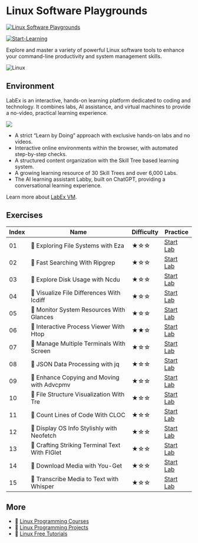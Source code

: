 # Linux Software Playgrounds

[![Linux Software Playgrounds](https://cover-creator.appbot.io/linux-software-playgrounds.png)](https://labex.io/courses/linux-software-playgrounds)

[![Start-Learning](https://img.shields.io/badge/Start-Learning-whitesmoke?style=for-the-badge)](https://labex.io/courses/linux-software-playgrounds)

Explore and master a variety of powerful Linux software tools to enhance your command-line productivity and system management skills.

![Linux](https://img.shields.io/badge/Linux-whitesmoke?style=for-the-badge&logo=linux)


## Environment

LabEx is an interactive, hands-on learning platform dedicated to coding and technology. It combines labs, AI assistance, and virtual machines to provide a no-video, practical learning experience.

![](https://tutorial-screenshot.getvm.io/images/vm-1725247253.png)

- A strict “Learn by Doing” approach with exclusive hands-on labs and no videos.
- Interactive online environments within the browser, with automated step-by-step checks.
- A structured content organization with the Skill Tree based learning system.
- A growing learning resource of 30 Skill Trees and over 6,000 Labs.
- The AI learning assistant Labby, built on ChatGPT, providing a conversational learning experience.

Learn more about [LabEx VM](https://support.labex.io/using-labex/virtual-machine).

## Exercises

|   Index | Name                                           | Difficulty   | Practice                                                                                                                    |
|---------|------------------------------------------------|--------------|-----------------------------------------------------------------------------------------------------------------------------|
|      01 | 📖 Exploring File Systems with Eza             | ★☆☆          | <a target='_blank' href='https://labex.io/tutorials/linux-exploring-file-systems-with-eza-295948'>Start Lab</a>             |
|      02 | 📖 Fast Searching With Ripgrep                 | ★☆☆          | <a target='_blank' href='https://labex.io/tutorials/linux-fast-searching-with-ripgrep-384504'>Start Lab</a>                 |
|      03 | 📖 Explore Disk Usage with Ncdu                | ★☆☆          | <a target='_blank' href='https://labex.io/tutorials/linux-explore-disk-usage-with-ncdu-296141'>Start Lab</a>                |
|      04 | 📖 Visualize File Differences With Icdiff      | ★☆☆          | <a target='_blank' href='https://labex.io/tutorials/linux-visualize-file-differences-with-icdiff-272381'>Start Lab</a>      |
|      05 | 📖 Monitor System Resources With Glances       | ★☆☆          | <a target='_blank' href='https://labex.io/tutorials/linux-monitor-system-resources-with-glances-384503'>Start Lab</a>       |
|      06 | 📖 Interactive Process Viewer With Htop        | ★★☆          | <a target='_blank' href='https://labex.io/tutorials/linux-interactive-process-viewer-with-htop-271667'>Start Lab</a>        |
|      07 | 📖 Manage Multiple Terminals With Screen       | ★☆☆          | <a target='_blank' href='https://labex.io/tutorials/linux-manage-multiple-terminals-with-screen-271827'>Start Lab</a>       |
|      08 | 📖 JSON Data Processing with jq                | ★☆☆          | <a target='_blank' href='https://labex.io/tutorials/linux-json-data-processing-with-jq-279945'>Start Lab</a>                |
|      09 | 📖 Enhance Copying and Moving with Advcpmv     | ★☆☆          | <a target='_blank' href='https://labex.io/tutorials/linux-enhance-copying-and-moving-with-advcpmv-295937'>Start Lab</a>     |
|      10 | 📖 File Structure Visualization With Tre       | ★☆☆          | <a target='_blank' href='https://labex.io/tutorials/linux-file-structure-visualization-with-tre-384505'>Start Lab</a>       |
|      11 | 📖 Count Lines of Code With CLOC               | ★☆☆          | <a target='_blank' href='https://labex.io/tutorials/linux-count-lines-of-code-with-cloc-273383'>Start Lab</a>               |
|      12 | 📖 Display OS Info Stylishly with Neofetch     | ★☆☆          | <a target='_blank' href='https://labex.io/tutorials/linux-display-os-info-stylishly-with-neofetch-299825'>Start Lab</a>     |
|      13 | 📖 Crafting Striking Terminal Text With FIGlet | ★☆☆          | <a target='_blank' href='https://labex.io/tutorials/linux-crafting-striking-terminal-text-with-figlet-272383'>Start Lab</a> |
|      14 | 📖 Download Media with You-Get                 | ★☆☆          | <a target='_blank' href='https://labex.io/tutorials/linux-download-media-with-you-get-289657'>Start Lab</a>                 |
|      15 | 📖 Transcribe Media to Text with Whisper       | ★☆☆          | <a target='_blank' href='https://labex.io/tutorials/linux-transcribe-media-to-text-with-whisper-289658'>Start Lab</a>       |

## More

- 🔗 [Linux Programming Courses](https://github.com/labex-labs/awesome-programming-courses)
- 🔗 [Linux Programming Projects](https://github.com/labex-labs/awesome-programming-projects)
- 🔗 [Linux Free Tutorials](https://github.com/labex-labs/linux-free-tutorials)

